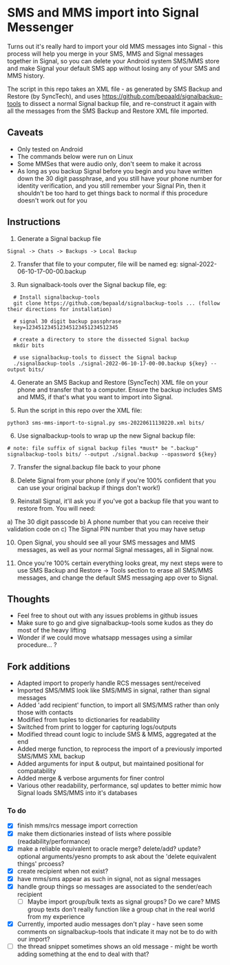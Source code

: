 
# SMS and MMS import into Signal Messenger

Turns out it's really hard to import your old MMS messages into Signal - this process
will help you merge in your SMS, MMS and Signal messages together in Signal, so you can
delete your Android system SMS/MMS store and make Signal your default SMS app without
losing any of your SMS and MMS history.

The script in this repo takes an XML file - as generated by SMS Backup and Restore (by
SyncTech), and uses https://github.com/bepaald/signalbackup-tools to dissect a normal
Signal backup file, and re-construct it again with all the messages from the
SMS Backup and Restore XML file imported.

## Caveats

 * Only tested on Android
 * The commands below were run on Linux
 * Some MMSes that were audio only, don't seem to make it across
 * As long as you backup Signal before you begin and you have written down the 30 digit passphrase, and you still have your phone number for identity verification, and you still remember your Signal Pin, then it shouldn't be too hard to get things back to normal if this procedure doesn't work out for you

## Instructions

1. Generate a Signal backup file

```
Signal -> Chats -> Backups -> Local Backup
```

2. Transfer that file to your computer, file will be named eg: signal-2022-06-10-17-00-00.backup

3. Run signalback-tools over the Signal backup file, eg:

```
  # Install signalbackup-tools
  git clone https://github.com/bepaald/signalbackup-tools ... (follow their directions for installation)

  # signal 30 digit backup passphrase
  key=123451234512345123451234512345

  # create a directory to store the dissected Signal backup
  mkdir bits

  # use signalbackup-tools to dissect the Signal backup
  ./signalbackup-tools ./signal-2022-06-10-17-00-00.backup ${key} --output bits/

```

4. Generate an SMS Backup and Restore (SyncTech) XML file on your phone and transfer that to a computer. Ensure the backup includes SMS and MMS, if that's what you want to import into Signal.

5. Run the script in this repo over the XML file:

```
python3 sms-mms-import-to-signal.py sms-20220611130220.xml bits/
```

6. Use signalbackup-tools to wrap up the new Signal backup file:

```
# note: file suffix of signal backup files *must* be ".backup"
signalbackup-tools bits/ --output ./signal.backup --opassword ${key}
```

7. Transfer the signal.backup file back to your phone

8. Delete Signal from your phone (only if you're 100% confident that you can use your original backup if things don't work!)

9. Reinstall Signal, it'll ask you if you've got a backup file that you want to restore from. You
will need:

a) The 30 digit passcode
b) A phone number that you can receive their validation code on
c) The Signal PIN number that you may have setup

10. Open Signal, you should see all your SMS messages and MMS messages, as well as your normal Signal messages, all in Signal now.

11. Once you're 100% certain everything looks great, my next steps were to use SMS Backup and Restore -> Tools section to erase all SMS/MMS messages, and change the default SMS messaging app over to Signal.


## Thoughts
* Feel free to shout out with any issues problems in github issues
* Make sure to go and give signalbackup-tools some kudos as they do most of the heavy lifting
* Wonder if we could move whatsapp messages using a similar procedure... ?

## Fork additions
* Adapted import to properly handle RCS messages sent/received
* Imported SMS/MMS look like SMS/MMS in signal, rather than signal messages
* Added 'add recipient' function, to import all SMS/MMS rather than only those with contacts
* Modified from tuples to dictionaries for readability
* Switched from print to logger for capturing logs/outputs
* Modified thread count logic to include SMS & MMS, aggregated at the end
* Added merge function, to reprocess the import of a previously imported SMS/MMS XML backup
* Added arguments for input & output, but maintained positional for compatability
* Added merge & verbose arguments for finer control
* Various other readability, performance, sql updates to better mimic how Signal loads SMS/MMS into it's databases

### To do
- [x] finish mms/rcs message import correction
- [x] make them dictionaries instead of lists where possible (readability/performance)
- [x] make a reliable equivalent to oracle merge? delete/add? update? optional arguments/yesno prompts to ask about the 'delete equivalent things' prcoess?
- [x] create recipient when not exist?
- [x] have mms/sms appear as such in signal, not as signal messages
- [x] handle group things so messages are associated to the sender/each recipient
  - [ ] Maybe import group/bulk texts as signal groups? Do we care? MMS group texts don't really function like a group chat in the real world from my experience
- [x] Currently, imported audio messages don't play - have seen some comments on signalbackup-tools that indicate it may not be to do with our import?
- [ ] the thread snippet sometimes shows an old message - might be worth adding something at the end to deal with that?
